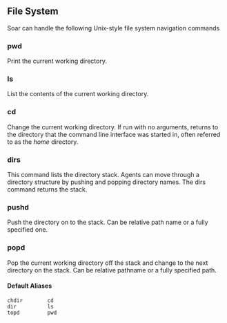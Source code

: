 ## File System

Soar can handle the following Unix-style file system navigation commands

### pwd

Print the current working directory.

### ls

List the contents of the current working directory.

### cd

Change the current working directory. If run with no arguments, returns to the directory that the command line interface was started in, often referred to as the _home_ directory.

### dirs

This command lists the directory stack. Agents can move through a directory structure by pushing and popping directory names. The dirs command returns the stack.

### pushd

Push the directory on to the stack. Can be relative path name or a fully specified one.

### popd

Pop the current working directory off the stack and change to the next directory on the stack. Can be relative pathname or a fully specified path.


#### Default Aliases
```
chdir        cd
dir          ls
topd         pwd
```

